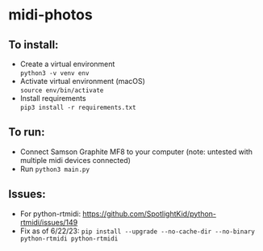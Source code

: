 # midi-photos

## To install:
- Create a virtual environment  
```python3 -v venv env```
- Activate virtual environment (macOS)  
```source env/bin/activate```
- Install requirements  
```pip3 install -r requirements.txt```

## To run:
- Connect Samson Graphite MF8 to your computer (note: untested with multiple midi devices connected)
- Run
```python3 main.py```

## Issues:
- For python-rtmidi: https://github.com/SpotlightKid/python-rtmidi/issues/149
- Fix as of 6/22/23: ```pip install --upgrade --no-cache-dir --no-binary python-rtmidi python-rtmidi```